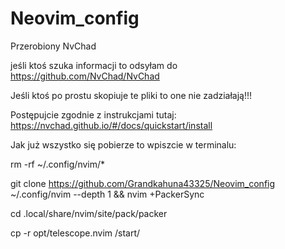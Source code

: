 # Neovim_config

Przerobiony NvChad

jeśli ktoś szuka informacji to odsyłam do https://github.com/NvChad/NvChad




Jeśli ktoś po prostu skopiuje te pliki to one nie zadziałają!!!



Postępujcie zgodnie z instrukcjami tutaj:
https://nvchad.github.io/#/docs/quickstart/install




Jak już wszystko się pobierze to wpiszcie w terminalu:

rm -rf ~/.config/nvim/*

git clone https://github.com/Grandkahuna43325/Neovim_config ~/.config/nvim --depth 1 && nvim +PackerSync

cd .local/share/nvim/site/pack/packer

cp -r opt/telescope.nvim /start/


